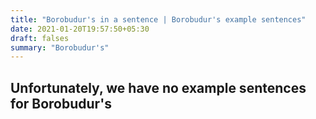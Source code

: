 ```yaml
---
title: "Borobudur's in a sentence | Borobudur's example sentences"
date: 2021-01-20T19:57:50+05:30
draft: falses
summary: "Borobudur's"
---
```

## Unfortunately, we have no example sentences for Borobudur's                 
